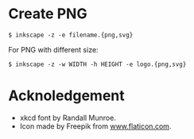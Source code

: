# Create PNG

~~~
$ inkscape -z -e filename.{png,svg}
~~~

For PNG with different size:

~~~
$ inkscape -z -w WIDTH -h HEIGHT -e logo.{png,svg}
~~~

# Acknoledgement

- xkcd font by Randall Munroe.
- Icon made by Freepik from www.flaticon.com.
